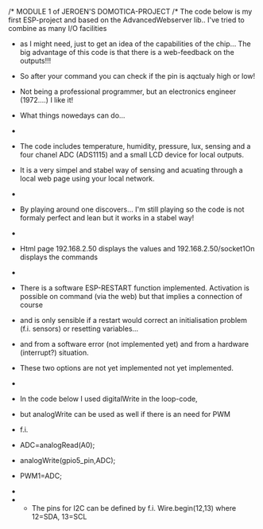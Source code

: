 /*
 MODULE 1 of JEROEN'S DOMOTICA-PROJECT
/*  The code below is my first ESP-project and based on the AdvancedWebserver lib.. I've tried to combine as many I/O facilities 
 *   as I might need, just to get an idea of the capabilities of the chip... The big advantage of this code is that there is a web-feedback on the outputs!!!
 *   So after your command you can check if the pin is aqctualy high or low!
 *   Not being a professional programmer, but an electronics engineer (1972....) I like it!
 *   What things nowedays can do...
 *   
 *   The code includes temperature, humidity, pressure, lux, sensing and a four chanel ADC (ADS1115) and a small LCD device for local outputs.
 *   It is a very simpel and stabel way of sensing and acuating through a local web page using your local network.
 *   
 *   By playing around one discovers... I'm still playing so the code is not formaly perfect and lean but it works in a stabel way!
 *   
 *   Html page 192.168.2.50 displays the values and 192.168.2.50/socket1On displays the commands
 *   
 *   There is a software ESP-RESTART function implemented. Activation is possible on command (via the web) but that implies a connection of course
 *   and is only sensible if a restart would correct an initialisation problem (f.i. sensors) or resetting variables...
 *   and from a software error (not implemented yet) and from a hardware (interrupt?) situation.
 *   These two options are not yet implemented not yet implemented.
 *   
 *   In the code below I used digitalWrite in the loop-code, 
 *   but analogWrite can be used as well if there is an need for PWM

 *   f.i.
 *   ADC=analogRead(A0);
 *   analogWrite(gpio5_pin,ADC);
 *   PWM1=ADC; 
 *   
 *   *   The pins for I2C can be defined by f.i. Wire.begin(12,13) where 12=SDA, 13=SCL
 
